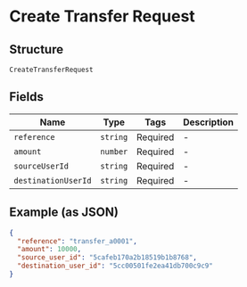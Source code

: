 
# Create Transfer Request

## Structure

`CreateTransferRequest`

## Fields

| Name | Type | Tags | Description |
|  --- | --- | --- | --- |
| `reference` | `string` | Required | - |
| `amount` | `number` | Required | - |
| `sourceUserId` | `string` | Required | - |
| `destinationUserId` | `string` | Required | - |

## Example (as JSON)

```json
{
  "reference": "transfer_a0001",
  "amount": 10000,
  "source_user_id": "5cafeb170a2b18519b1b8768",
  "destination_user_id": "5cc00501fe2ea41db700c9c9"
}
```

